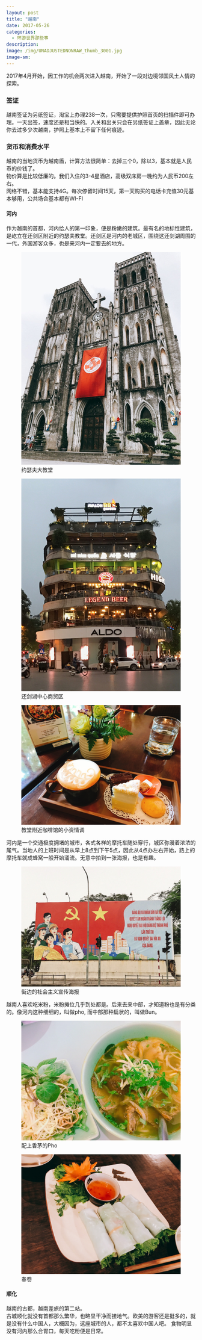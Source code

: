 ```yaml
---
layout: post
title: "越南"
date: 2017-05-26
categories:
  - 环游世界那些事
description:
image: /img/UNADJUSTEDNONRAW_thumb_3001.jpg
image-sm:
---
```

2017年4月开始，因工作的机会两次进入越南，开始了一段对边境邻国风土人情的探索。

<h3>签证</h3>
越南签证为另纸签证，淘宝上办理238一次，只需要提供护照首页的扫描件即可办理。一天出签，速度还是相当快的。入关和出关只会在另纸签证上盖章，因此无论你去过多少次越南，护照上基本上不留下任何痕迹。

<h3>货币和消费水平</h3>
越南的当地货币为越南盾，计算方法很简单：去掉三个0，除以3，基本就是人民币的价钱了。<br/>
物价算是比较低廉的。我们入住的3-4星酒店，高级双床房一晚约为人民币200左右。<br/>
网络不错，基本能支持4G。每次停留时间15天，第一天购买的电话卡充值30元基本够用，公共场合基本都有WI-FI<br/>

<h4>河内</h4>
作为越南的首都，河内给人的第一印象，便是粉嫩的建筑。最有名的地标性建筑，是屹立在还剑区附近的约瑟夫教堂。还剑区是河内的老城区，围绕这还剑湖周围的一代，外国游客众多，也是来河内一定要去的地方。

<figure>
  <img src="/img/UNADJUSTEDNONRAW_thumb_2ff1.jpg" alt=""/>
  <figcaption>约瑟夫大教堂</figcaption>
</figure>
<figure>
  <img src="/img/IMG_1450.jpg" alt=""/>
  <figcaption>还剑湖中心商贸区</figcaption>
</figure>
<figure>
  <img src="/img/IMG_1468.jpg" alt=""/>
  <figcaption>教堂附近咖啡馆的小资情调</figcaption>
</figure>

河内是一个交通极度拥堵的城市，各式各样的摩托车随处穿行，城区弥漫着浓浓的尾气。当地人的上班时间是从早上8点到下午5点，因此从4点办左右开始，路上的摩托车就成蜂窝一般开始涌流。无意中拍到一张海报，也是有趣。
<figure>
  <img src="/img/1t76M0jZRxqFI6mk9qMkMA_thumb_2ae5.jpg" alt=""/>
  <figcaption>街边的社会主义宣传海报</figcaption>
</figure>

越南人喜欢吃米粉，米粉摊位几乎到处都是。后来去来中部，才知道粉也是有分类的。像河内这种细细的，叫做pho, 而中部那种扁状的，叫做Bun。
<figure>
  <img src="/img/UNADJUSTEDNONRAW_thumb_2ae3.jpg" alt=""/>
  <figcaption>配上香茅的Pho</figcaption>
</figure>
<figure>
  <img src="/img/IMG_1765.jpg" alt=""/>
  <figcaption>春卷</figcaption>
</figure>

<h4>顺化</h4>
越南的古都，越南差旅的第二站。<br/>
古城顺化就没有首都那么繁华，也略显干净而接地气。欧美的游客还是挺多的，就是没有什么中国人，大概因为，这座城市的人，都不太喜欢中国人吧。
食物明显没有河内那么合胃口，每天吃粉便是日常。
